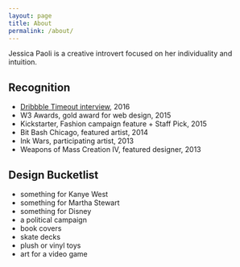 ```yaml
---
layout: page
title: About
permalink: /about/
---
```


Jessica Paoli is a creative introvert focused on her individuality and intuition.

## Recognition
- [Dribbble Timeout interview](https://dribbble.com/stories/2016/07/06/timeout-jessica-paoli), 2016
- W3 Awards, gold award for web design, 2015
- Kickstarter, Fashion campaign feature + Staff Pick, 2015
- Bit Bash Chicago, featured artist, 2014
- Ink Wars, participating artist, 2013
- Weapons of Mass Creation IV, featured designer, 2013

## Design Bucketlist
- something for Kanye West
- something for Martha Stewart
- something for Disney
- a political campaign
- book covers
- skate decks
- plush or vinyl toys
- art for a video game